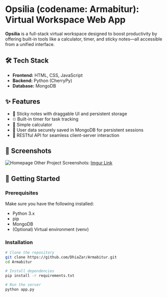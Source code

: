 # Opsilia (codename: Armabitur): Virtual Workspace Web App

**Opsilia** is a full-stack virtual workspace designed to boost productivity by offering built-in tools like a calculator, timer, and sticky notes—all accessible from a unified interface.

## 🛠 Tech Stack

- **Frontend:** HTML, CSS, JavaScript  
- **Backend:** Python (CherryPy)  
- **Database:** MongoDB  

## ✨ Features

- 📝 Sticky notes with draggable UI and persistent storage  
- ⏲ Built-in timer for task tracking  
- 🧮 Simple calculator  
- 🔐 User data securely saved in MongoDB for persistent sessions  
- 🔄 RESTful API for seamless client-server interaction  

## 📸 Screenshots

![Homepage](https://i.imgur.com/rqny45P.jpeg "Homepage")
Other Project Screenshots: [Imgur Link](https://imgur.com/gallery/opsilia-rxIjTeG)

## 🚀 Getting Started

### Prerequisites

Make sure you have the following installed:

- Python 3.x  
- pip  
- MongoDB  
- (Optional) Virtual environment (venv)

### Installation

```bash
# Clone the repository
git clone https://github.com/DhiaZar/Armabitur.git
cd Armabitur

# Install dependencies
pip install -r requirements.txt

# Run the server
python app.py
